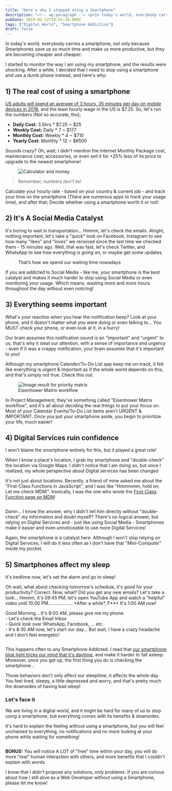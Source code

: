 ```yaml
---
title: "Here's why I stopped using a Smartphone"
description: "<!-- wp:paragraph --> <p>In today's world, everybody carries a smartphone, not only because Smartphones save us so much time and make us more productive, but th"
pubDate: 2019-02-22T10:53:10.000Z
tags: ["Digital World", "Smartphone Addiction"]
draft: false
---
```


<!-- wp:paragraph -->
<p>In today's world, everybody carries a smartphone, not only because Smartphones save us so much time and make us more productive, but they are becoming cheaper and cheaper.</p>
<!-- /wp:paragraph -->

<!-- wp:paragraph -->
<p>I started to monitor the way I am using my smartphone, and the results were shocking. After a while, I decided that I need to stop using a smartphone and use a dumb phone instead, and here's why:</p>
<!-- /wp:paragraph -->

<!-- wp:heading -->
<h2>1) The real cost of using a smartphone</h2>
<!-- /wp:heading -->

<!-- wp:paragraph -->
<p><a href="https://www.emarketer.com/content/mobile-time-spent-2018">US adults will spend an average of 3 hours, 35 minutes per day on mobile devices in 2018</a>,  and the least hourly wage in the US is $7.25. So, let's run the numbers (Not so accurate, tho);</p>
<!-- /wp:paragraph -->

<!-- wp:list -->
<ul><li><strong>Daily Cost:</strong> 3.5hrs * $7.25 ~ $25</li><li><strong>Weekly Cost:</strong> Daily * 7 ~ $177</li><li><strong>Monthly Cost:</strong> Weekly * 4 ~ $710</li><li><strong>Yearly Cost:</strong> Monthly * 12 ~ $8500</li></ul>
<!-- /wp:list -->

<!-- wp:paragraph -->
<p>Sounds crazy? Oh, wait; I didn't mention the Internet Monthly Package cost, maintenance cost, accessories, or even sell it for +25% less of its price to upgrade to the newest smartphone!</p>
<!-- /wp:paragraph -->

<!-- wp:image {"id":238} -->
<figure class="wp-block-image"><img src="https://www.elharony.com/wp-content/uploads/2019/02/euro-seem-money-finance-1024x682.jpg" alt="Calculator and money" class="wp-image-238"/></figure>
<!-- /wp:image -->

<!-- wp:quote -->
<blockquote class="wp-block-quote"><p>Remember, numbers don't lie! </p></blockquote>
<!-- /wp:quote -->

<!-- wp:paragraph -->
<p>Calculate your hourly rate - based on your country & current job - and track your time on the smartphone (There are numerous apps to track your usage time), and after that; Decide whether using a smartphone worth it or not!</p>
<!-- /wp:paragraph -->

<!-- wp:heading -->
<h2>2) It's A Social Media Catalyst</h2>
<!-- /wp:heading -->

<!-- wp:paragraph -->
<p>It's boring to wait in transportation... Hmmm, let's check the emails. Alright, nothing important, let's take a "quick" look on Facebook, Instagram to see how many "likes" and "loves" we received since the last time we checked them - 15 minutes ago. Well, that was fast, let's check Twitter, and WhatsApp to see how everything is going on, or maybe get some updates.</p>
<!-- /wp:paragraph -->

<!-- wp:image {"id":236} -->
<figure class="wp-block-image"><img src="https://www.elharony.com/wp-content/uploads/2019/02/rawpixel-983731-unsplash-1024x683.jpg" alt="" class="wp-image-236"/><figcaption> That’s how we spend our waiting time nowadays </figcaption></figure>
<!-- /wp:image -->

<!-- wp:paragraph -->
<p>If you are addicted to Social Media - like me, your smartphone is the best catalyst and makes it much harder to stop using Social Media or even monitoring your usage. Which means, wasting more and more hours throughout the day without even noticing! </p>
<!-- /wp:paragraph -->

<!-- wp:heading -->
<h2>3) Everything seems important</h2>
<!-- /wp:heading -->

<!-- wp:paragraph -->
<p>What's your reaction when you hear the notification beep? Look at your phone, and it doesn't matter what you were doing or even talking to... You MUST check your phone, or even look at it, in a hurry!</p>
<!-- /wp:paragraph -->

<!-- wp:paragraph -->
<p>Our brain assumes this notification sound is an "important" and "urgent" to us, that's why it steal our attention, with a sense of importance and urgency - even if it was a crappy notification, your brain assumes that it's important to you!</p>
<!-- /wp:paragraph -->

<!-- wp:paragraph {"align":"left"} -->
<p style="text-align:left">Although my smartphone <g class="gr_ gr_47 gr-alert gr_spell gr_inline_cards gr_run_anim ContextualSpelling ins-del" id="47" data-gr-id="47">Calender</g>/To-Do List app keep me <g class="gr_ gr_65 gr-alert gr_spell gr_inline_cards gr_run_anim ContextualSpelling ins-del" id="65" data-gr-id="65">on-track</g>, it felt like everything is urgent & important as if the whole world depends on this, and that's simply not true. Check this out:</p>
<!-- /wp:paragraph -->

<!-- wp:image -->
<figure class="wp-block-image"><img src="https://nozbe.com/images/eisenhower2.png" alt="Image result for priority matrix"/><figcaption>Eisenhower Matrix workflow</figcaption></figure>
<!-- /wp:image -->

<!-- wp:paragraph -->
<p>In Project Management, they've something called "Eisenhower Matrix workflow", and it's all about deciding the real things to put your focus on. Most of your Calendar Events/To-Do List items aren't URGENT & IMPORTANT. Once you put your smartphone aside, you begin to prioritize your life, much easier! </p>
<!-- /wp:paragraph -->

<!-- wp:heading -->
<h2>4) Digital Services ruin confidence</h2>
<!-- /wp:heading -->

<!-- wp:paragraph -->
<p>I won't blame the smartphone entirely for this, but it played a great role!</p>
<!-- /wp:paragraph -->

<!-- wp:paragraph -->
<p>When I know a place's location, I grab my smartphone and "double-check" the location via Google Maps. I didn't notice that I am doing so, but once I realized, my whole perspective about Digital services has been changed</p>
<!-- /wp:paragraph -->

<!-- wp:paragraph -->
<p>It's not just about locations. Recently, a friend of mine asked me about the "First-Class Functions in JavaScript", and I was like "Hmmmmm, hold on. Let me check MDN!". Ironically, I was the one who wrote the <a href="https://developer.mozilla.org/en-US/docs/Glossary/First-class_Function">First-Class Function page on MDN</a>!</p>
<!-- /wp:paragraph -->

<!-- wp:image {"id":239} -->
<figure class="wp-block-image"><img src="https://www.elharony.com/wp-content/uploads/2019/02/astronomy-atmosphere-earth-220201-1024x681.jpg" alt="" class="wp-image-239"/></figure>
<!-- /wp:image -->

<!-- wp:paragraph -->
<p>Damn... I know the answer, why I didn't tell him directly without "double-check" my information and doubt myself? There's no logical answer, but relying on Digital Services and - just like using Social Media - Smartphones make it easier and even unnoticeable to use more Digital Services!</p>
<!-- /wp:paragraph -->

<!-- wp:paragraph -->
<p>Again, the smartphone is a catalyst here. Although I won't stop relying on Digital Services, I will do it less often as I don't have that "Mini-Computer" inside my pocket.</p>
<!-- /wp:paragraph -->

<!-- wp:heading -->
<h2>5) Smartphones affect my sleep</h2>
<!-- /wp:heading -->

<!-- wp:paragraph -->
<p>It's bedtime now, let's set the alarm and go to sleep!</p>
<!-- /wp:paragraph -->

<!-- wp:paragraph -->
<p><g class="gr_ gr_9 gr-alert gr_gramm gr_inline_cards gr_run_anim Punctuation only-ins replaceWithoutSep" id="9" data-gr-id="9">Oh</g> wait, what about checking tomorrow's schedule, it's good for your productivity? Correct. Now, what? Did you get any new emails? Let's take a look... Hmmm, it's 09:45 PM, let's open YouTube App and watch a "helpful" video until 10:00 PM................... *After a while*, F*** It's 1:00 AM now!</p>
<!-- /wp:paragraph -->

<!-- wp:paragraph -->
<p>Good Morning... It's 8:00 AM, please give me my phone.<br>- Let's check the Email Inbox<br>- <g class="gr_ gr_18 gr-alert gr_gramm gr_inline_cards gr_run_anim Grammar only-ins replaceWithoutSep" id="18" data-gr-id="18">Quick</g> look over WhatsApp, Facebook, ... etc.<br>- It's 8:30 AM now, let's start our day... But wait, I have a crazy headache and I don't feel energetic!</p>
<!-- /wp:paragraph -->

<!-- wp:image {"id":241} -->
<figure class="wp-block-image"><img src="https://www.elharony.com/wp-content/uploads/2019/02/pexels-photo-1918219-1024x682.jpeg" alt="" class="wp-image-241"/></figure>
<!-- /wp:image -->

<!-- wp:paragraph -->
<p>This happens often to any Smartphone Addicted. I read that <a href="https://www.itstimetologoff.com/2018/04/17/8-good-reasons-give-smartphone/">our smartphone blue light tricks our mind that it's daytime</a>, and make it harder to fall asleep. Moreover, once you get up, the first thing you do is checking the smartphone... </p>
<!-- /wp:paragraph -->

<!-- wp:paragraph -->
<p>Those behaviors don't only affect our sleeptime, it affects the whole day. You feel tired, sleepy, a little depressed and worry, and that's pretty much the downsides of having bad sleep!</p>
<!-- /wp:paragraph -->

<!-- wp:heading {"level":3} -->
<h3 id="mce_25">Let's face it</h3>
<!-- /wp:heading -->

<!-- wp:paragraph -->
<p>We are living in a digital world, and it might be hard for many of us to stop using a smartphone, but everything comes with its benefits & downsides.</p>
<!-- /wp:paragraph -->

<!-- wp:paragraph -->
<p>It's hard to explain the feeling without using a smartphone, but you will feel unchained to everything, no notifications and no more looking at your phone while waiting for something!</p>
<!-- /wp:paragraph -->

<!-- wp:image {"id":237} -->
<figure class="wp-block-image"><img src="https://www.elharony.com/wp-content/uploads/2019/02/pexels-photo-941693-1024x886.jpeg" alt="" class="wp-image-237"/></figure>
<!-- /wp:image -->

<!-- wp:paragraph -->
<p><strong>BONUS:</strong> You will notice A LOT of "free" time within your day, you will do more "real" human interaction with others, and more benefits that I couldn't explain with words</p>
<!-- /wp:paragraph -->

<!-- wp:paragraph -->
<p>I know that I didn't propose any solutions, only problems. If you are curious about how I still alive as a Web Developer without using a Smartphone, please let me know!</p>
<!-- /wp:paragraph -->